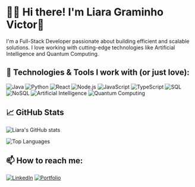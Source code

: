# 👋🏻 Hi there! I'm Liara Graminho Victor💙

I'm a Full-Stack Developer passionate about building efficient and scalable solutions. I love working with cutting-edge technologies like Artificial Intelligence and Quantum Computing.

## 🚀 Technologies & Tools I work with (or just love):

![Java](https://img.shields.io/badge/-Java-ff0000?style=flat-square&logo=java)
![Python](https://img.shields.io/badge/-Python-ffd947?style=flat-square&logo=python)
![React](https://img.shields.io/badge/-React-09d9fe?style=flat-square&logo=react)
![Node.js](https://img.shields.io/badge/-Node.js-67975f?style=flat-square&logo=node.js)
![JavaScript](https://img.shields.io/badge/-JavaScript-f7e018?style=flat-square&logo=javascript&logoColor=black)
![TypeScript](https://img.shields.io/badge/-TypeScript-2d79c7?style=flat-square&logo=typescript)
![SQL](https://img.shields.io/badge/-SQL-003855?style=flat-square&logo=mysql)
![NoSQL](https://img.shields.io/badge/-NoSQL-220347?style=flat-square)
![Artificial Intelligence](https://img.shields.io/badge/-Artificial%20Intelligence-FF6F00?style=flat-square&logo=openai)
![Quantum Computing](https://img.shields.io/badge/-Quantum%20Computing-8E44AD?style=flat-square)

## 📈 GitHub Stats

![Liara's GitHub stats](https://github-readme-stats.vercel.app/api?username=seu-username&show_icons=true&theme=tokyonight)

![Top Languages](https://github-readme-stats.vercel.app/api/top-langs/?username=seu-username&layout=compact&theme=tokyonight)

## 📫 How to reach me:

[![LinkedIn](https://img.shields.io/badge/-LinkedIn-blue?style=flat-square&logo=linkedin)](https://linkedin.com/in/seu-linkedin)
[![Portfolio](https://img.shields.io/badge/-Portfolio-black?style=flat-square&logo=github)](https://seu-site.com)
